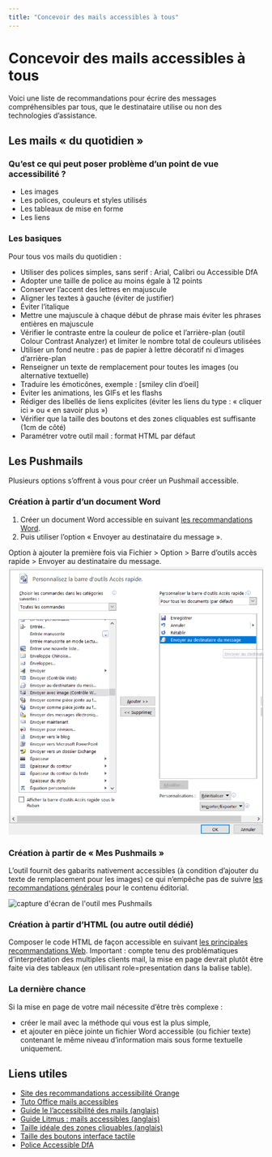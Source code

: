 ```yaml
---
title: "Concevoir des mails accessibles à tous"
---
```


# Concevoir des mails accessibles à tous

Voici une liste de recommandations pour écrire des messages compréhensibles par tous, que le destinataire utilise ou non des technologies d’assistance.

## Les mails « du quotidien »
### Qu’est ce qui peut poser problème d’un point de vue accessibilité ?
- Les images
- Les polices, couleurs et styles utilisés
- Les tableaux de mise en forme
- Les liens

### Les basiques 
Pour tous vos mails du quotidien :
- Utiliser des polices simples, sans serif : Arial, Calibri ou Accessible DfA
- Adopter une taille de police au moins égale à 12 points
- Conserver l’accent des lettres en majuscule
- Aligner les textes à gauche (éviter de justifier) 
- Éviter l’italique 
- Mettre une  majuscule à chaque début de phrase mais éviter les phrases entières en majuscule
- Vérifier le contraste entre la couleur de police et l’arrière-plan (outil Colour Contrast Analyzer) et limiter le nombre total de couleurs utilisées
- Utiliser un fond neutre : pas de papier à lettre décoratif ni d’images d’arrière-plan
- Renseigner un texte de remplacement pour toutes les images (ou alternative textuelle) 
- Traduire les émoticônes, exemple : [smiley clin d’oeil]
- Éviter les animations, les GIFs et les flashs 
- Rédiger des libellés de liens explicites (éviter les liens du type : « cliquer ici » ou « en savoir plus ») 
- Vérifier que la taille des boutons et des zones cliquables est suffisante (1cm de côté)
- Paramétrer votre outil mail : format HTML par défaut 

## Les Pushmails 

Plusieurs options s’offrent à vous pour créer un Pushmail accessible.

### Création à partir d’un document Word
1. Créer un document Word accessible en suivant [les recommandations Word](../word).
2. Puis utiliser l’option « Envoyer au destinataire du message ».  

Option à ajouter la première fois via Fichier > Option > Barre d’outils accès rapide > Envoyer au destinataire du message. 
<img alt="capture d'écran : paramétrer Word pour envoi de message à un destinataire" src="./images/email1.png">

### Création à partir de « Mes Pushmails »

L’outil fournit des gabarits nativement accessibles (à condition d’ajouter du texte de remplacement pour les images) ce qui n’empêche pas de suivre [les recommandations générales](../generalites) pour le contenu éditorial.

<img alt="capture d'écran de l'outil mes Pushmails" src="../images/email2.png">

### Création à partir d’HTML (ou autre outil dédié)

Composer le code HTML de façon accessible en suivant [les principales recommandations Web](../../web). 
Important : compte tenu des problématiques d’interprétation des multiples clients mail, la mise en page devrait plutôt être faite via des tableaux (en utilisant role=presentation dans la balise table). 

### La dernière chance
Si la mise en page de votre mail nécessite d’être très complexe : 
- créer le mail avec la méthode qui vous est la plus simple, 
- et ajouter en pièce jointe un fichier Word accessible (ou fichier texte) contenant le même niveau d’information mais sous forme textuelle uniquement.

## Liens utiles

- [Site des recommandations accessibilité Orange](https://a11y-guidelines.orange.com/)
- [Tuto Office mails accessibles](https://support.office.com/fr-fr/article/vid%C3%A9o-am%C3%A9liorer-l-accessibilit%C3%A9-des-e-mails-ebf3730a-18f8-4b57-81d1-730086231775)
- [Guide le l’accessibilité des mails (anglais)](https://webdesign.tutsplus.com/tutorials/a-beginners-guide-to-email-accessibility--cms-31240)
- [Guide Litmus : mails accessibles (anglais)](https://litmus.com/blog/ultimate-guide-accessible-emails)
- [Taille idéale des zones cliquables (anglais)](https://www.smashingmagazine.com/2012/02/finger-friendly-design-ideal-mobile-touchscreen-target-sizes/)
- [Taille des boutons interface tactile](https://www.ludotic.com/quelle-taille-boutons-sur-une-interface-tactile/)
- [Police Accessible DfA](http://c-rnt.apf.asso.fr/2019/01/07/accessible-dfa-une-police-open-source-concue-par-orange/)

